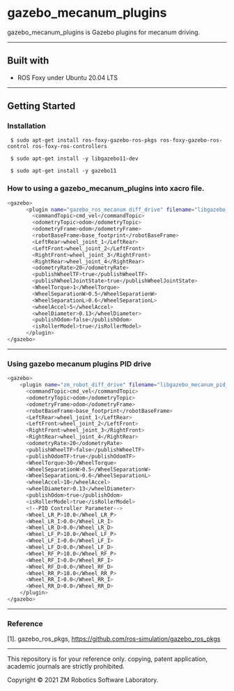 # gazebo_mecanum_plugins

gazebo_mecanum_plugins is Gazebo plugins for mecanum driving.

------

## Built with

- ROS Foxy under Ubuntu 20.04 LTS

------

## Getting Started

### Installation

``` $ sudo apt-get install ros-foxy-gazebo-ros-pkgs ros-foxy-gazebo-ros-control ros-foxy-ros-controllers```
    
``` $ sudo apt-get install -y libgazebo11-dev```
    
``` $ sudo apt-get install -y gazebo11```
    
### How to using a gazebo_mecanum_plugins into xacro file.

``` bash
<gazebo>
      <plugin name="gazebo_ros_mecanum_diff_drive" filename="libgazebo_ros_mecanum_diff_drive.so">
        <commandTopic>cmd_vel</commandTopic>
        <odometryTopic>odom</odometryTopic>
        <odometryFrame>odom</odometryFrame>
        <robotBaseFrame>base_footprint</robotBaseFrame>
        <LeftRear>wheel_joint_1</LeftRear>
        <LeftFront>wheel_joint_2</LeftFront>
        <RightFront>wheel_joint_3</RightFront>
        <RightRear>wheel_joint_4</RightRear>
        <odometryRate>20</odometryRate>      
        <publishWheelTF>true</publishWheelTF>
        <publishWheelJointState>true</publishWheelJointState>
        <WheelTorque>1</WheelTorque>
        <WheelSeparationW>0.5</WheelSeparationW>
        <WheelSeparationL>0.6</WheelSeparationL>
        <wheelAccel>5</wheelAccel>
        <wheelDiameter>0.13</wheelDiameter>
        <publishOdom>false</publishOdom>
        <isRollerModel>true</isRollerModel>
      </plugin>
</gazebo>
```

------

### Using gazebo mecanum plugins PID drive

``` bash
<gazebo>
    <plugin name="zm_robot_diff_drive" filename="libgazebo_mecanum_pid_drive.so">
      <commandTopic>cmd_vel</commandTopic>
      <odometryTopic>odom</odometryTopic>
      <odometryFrame>odom</odometryFrame>
      <robotBaseFrame>base_footprint</robotBaseFrame>
      <LeftRear>wheel_joint_1</LeftRear>
      <LeftFront>wheel_joint_2</LeftFront>
      <RightFront>wheel_joint_3</RightFront>
      <RightRear>wheel_joint_4</RightRear>
      <odometryRate>20</odometryRate>      
      <publishWheelTF>false</publishWheelTF>
      <publishOdomTF>true</publishOdomTF>
      <WheelTorque>30</WheelTorque>
      <WheelSeparationW>0.5</WheelSeparationW>
      <WheelSeparationL>0.6</WheelSeparationL>
      <wheelAccel>10</wheelAccel>
      <wheelDiameter>0.13</wheelDiameter>
      <publishOdom>true</publishOdom>
      <isRollerModel>true</isRollerModel>
      <!--PID Controller Parameter-->
      <Wheel_LR_P>10.0</Wheel_LR_P>
      <Wheel_LR_I>0.0</Wheel_LR_I>
      <Wheel_LR_D>0.0</Wheel_LR_D>
      <Wheel_LF_P>10.0</Wheel_LF_P>
      <Wheel_LF_I>0.0</Wheel_LF_I>
      <Wheel_LF_D>0.0</Wheel_LF_D>
      <Wheel_RF_P>10.0</Wheel_RF_P>
      <Wheel_RF_I>0.0</Wheel_RF_I>
      <Wheel_RF_D>0.0</Wheel_RF_D>
      <Wheel_RR_P>10.0</Wheel_RR_P>
      <Wheel_RR_I>0.0</Wheel_RR_I>
      <Wheel_RR_D>0.0</Wheel_RR_D>
    </plugin>
</gazebo>
```

------

### Reference

[1]. gazebo_ros_pkgs, https://github.com/ros-simulation/gazebo_ros_pkgs

------

This repository is for your reference only. copying, patent application, academic journals are strictly prohibited.

Copyright © 2021 ZM Robotics Software Laboratory.
